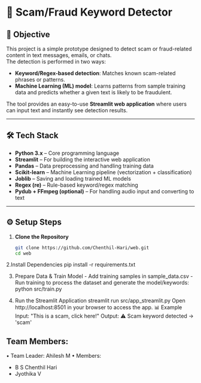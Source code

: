 # 🚀 Scam/Fraud Keyword Detector

## 🎯 Objective
This project is a simple prototype designed to detect scam or fraud-related content in text messages, emails, or chats.  
The detection is performed in two ways:

- **Keyword/Regex-based detection**: Matches known scam-related phrases or patterns.
- **Machine Learning (ML) model**: Learns patterns from sample training data and predicts whether a given text is likely to be fraudulent.

The tool provides an easy-to-use **Streamlit web application** where users can input text and instantly see detection results.

---

## 🛠️ Tech Stack
- **Python 3.x** – Core programming language  
- **Streamlit** – For building the interactive web application  
- **Pandas** – Data preprocessing and handling training data  
- **Scikit-learn** – Machine Learning pipeline (vectorization + classification)  
- **Joblib** – Saving and loading trained ML models  
- **Regex (re)** – Rule-based keyword/regex matching  
- **Pydub + FFmpeg (optional)** – For handling audio input and converting to text  

---

## ⚙️ Setup Steps

1. **Clone the Repository**
   ```bash
   git clone https://github.com/Chenthil-Hari/web.git
   cd web
2.Install Dependencies pip install -r requirements.txt

3. Prepare Data & Train Model - Add training samples in sample_data.csv - Run training to process the dataset and generate the model/keywords: python src/train.py

4. Run the Streamlit Application streamlit run src/app_streamlit.py Open http://localhost:8501 in your browser to access the app. 
📊 Example Input: "This is a scam, click here!" 
Output: ⚠️ Scam keyword detected → 'scam' 


## Team Members:
• Team Leader: Ahilesh M 
• Members: 
- B S Chenthil Hari 
- Jyothika V

